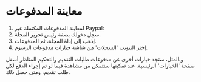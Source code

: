 # معاينة المدفوعات

1. لمعاينة المدفوعات المكتملة عبر Paypal:
2. سجل دخولك بصفة رئيس تحرير المجلة.
3. إذهب إلى إداة المجلة، ثم المدفوعات.
4. إختر التبويب 'السجلات' من شاشة خيارات مدفوعات الرسوم. 

وبالمثل، ستجد خيارات أخرى عن مدفوعات طلبات التقديم والتحكيم المناظر أسفل صفحة 'الخيارات' الرئيسية. عند تمكينها ستتمكن من مشاهدة فيما لو تم إجراء الدفع لكل طلب تقديم، ومتى حصل ذلك.

